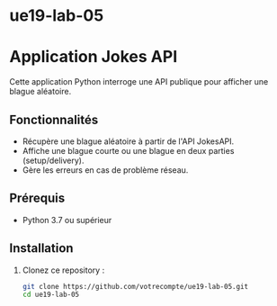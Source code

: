 # ue19-lab-05
# Application Jokes API

Cette application Python interroge une API publique pour afficher une blague aléatoire.

## Fonctionnalités
- Récupère une blague aléatoire à partir de l'API JokesAPI.
- Affiche une blague courte ou une blague en deux parties (setup/delivery).
- Gère les erreurs en cas de problème réseau.

## Prérequis
- Python 3.7 ou supérieur

## Installation
1. Clonez ce repository :
   ```bash
   git clone https://github.com/votrecompte/ue19-lab-05.git
   cd ue19-lab-05
